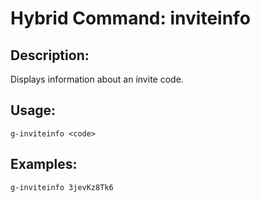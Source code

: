 # Hybrid Command: inviteinfo

## Description:
Displays information about an invite code.

## Usage:
    g-inviteinfo <code>

## Examples:
    g-inviteinfo 3jevKz8Tk6
